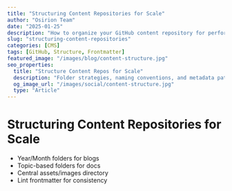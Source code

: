 ```yaml
---
title: "Structuring Content Repositories for Scale"
author: "Osirion Team"
date: "2025-01-25"
description: "How to organize your GitHub content repository for performance, collaboration, and SEO."
slug: "structuring-content-repositories"
categories: [CMS]
tags: [GitHub, Structure, Frontmatter]
featured_image: "/images/blog/content-structure.jpg"
seo_properties:
  title: "Structure Content Repos for Scale"
  description: "Folder strategies, naming conventions, and metadata patterns for content repos."
  og_image_url: "/images/social/content-structure.jpg"
  type: "Article"
---
```


# Structuring Content Repositories for Scale

- Year/Month folders for blogs
- Topic-based folders for docs
- Central assets/images directory
- Lint frontmatter for consistency
